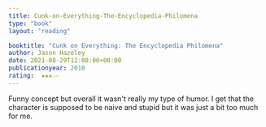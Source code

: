 ```yaml
---
title: Cunk-on-Everything-The-Encyclopedia-Philomena
type: "book"
layout: "reading"

booktitle: "Cunk on Everything: The Encyclopedia Philomena"
author: Jason Hazeley
date: 2021-08-29T12:08:00+00:00
publicationyear: 2018
rating:  ★★★☆☆
---
```


Funny concept but overall it wasn't really my type of humor. I get that the character is supposed to be naive and stupid but it was just a bit too much for me.
